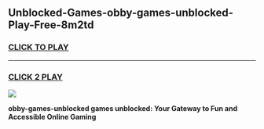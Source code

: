 
## Unblocked-Games-obby-games-unblocked-Play-Free-8m2td
<h3>
<a href="https://premium76.site?title=obby-games-unblocked&ref=19M">CLICK TO PLAY</a></h3>
<hr>

<h3>
<a href="https://premium76.site?title=obby-games-unblocked&ref=19M">CLICK 2 PLAY</a>
  
</h3>

<a href="https://premium76.site?title=obby-games-unblocked&ref=19M"><img src="https://clearcache.store/games.png"></a>


**obby-games-unblocked games unblocked: Your Gateway to Fun and Accessible Online Gaming**
